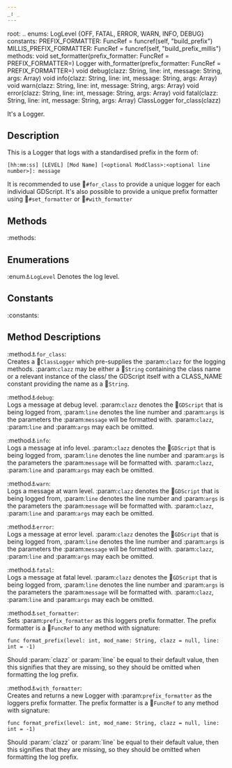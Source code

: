 ```yaml
---
_: _
---
```

root: ..
enums:      LogLevel {OFF, FATAL, ERROR, WARN, INFO, DEBUG}
constants:  PREFIX_FORMATTER: FuncRef = funcref(self, "build_prefix")
            MILLIS_PREFIX_FORMATTER: FuncRef = funcref(self, "build_prefix_millis")
methods:    void set_formatter(prefix_formatter: FuncRef = PREFIX_FORMATTER=)
            Logger with_formatter(prefix_formatter: FuncRef = PREFIX_FORMATTER=)
            void debug(clazz: String, line: int, message: String, args: Array)
            void info(clazz: String, line: int, message: String, args: Array)
            void warn(clazz: String, line: int, message: String, args: Array)
            void error(clazz: String, line: int, message: String, args: Array)
            void fatal(clazz: String, line: int, message: String, args: Array)
            ClassLogger for_class(clazz)

It's a Logger.

## Description
This is a Logger that logs with a standardised prefix in the form of:
```gdscript
[hh:mm:ss] [LEVEL] [Mod Name] [<optional ModClass>:<optional line number>]: message
```
It is recommended to use :link:`#for_class` to provide a unique logger for each individual GDScript.
It's also possible to provide a unique prefix formatter using :link:`#set_formatter` or :link:`#with_formatter`

## Methods

:methods:

## Enumerations

:enum:anchor:`LogLevel`
<span class="indent">
Denotes the log level.
</span>

## Constants

:constants:

## Method Descriptions

:method:anchor:`for_class`: <br>
<span class="indent">
Creates a :link:`ClassLogger` which pre-supplies the :param:`clazz` for the logging methods. :param:`clazz` may be either a :link:`String` containing the class name or a relevant instance of the class/ the GDScript itself with a CLASS_NAME constant providing the name as a :link:`String`.
</span>

:method:anchor:`debug`: <br>
<span class="indent">
Logs a message at debug level. :param:`clazz` denotes the :link:`GDScript` that is being logged from, :param:`line` denotes the line number and :param:`args` is the parameters the :param:`message` will be formatted with. :param:`clazz`, :param:`line` and :param:`args` may each be omitted.
</span>

:method:anchor:`info`: <br>
<span class="indent">
Logs a message at info level. :param:`clazz` denotes the :link:`GDScript` that is being logged from, :param:`line` denotes the line number and :param:`args` is the parameters the :param:`message` will be formatted with. :param:`clazz`, :param:`line` and :param:`args` may each be omitted.
</span>

:method:anchor:`warn`: <br>
<span class="indent">
Logs a message at warn level. :param:`clazz` denotes the :link:`GDScript` that is being logged from, :param:`line` denotes the line number and :param:`args` is the parameters the :param:`message` will be formatted with. :param:`clazz`, :param:`line` and :param:`args` may each be omitted.
</span>

:method:anchor:`error`: <br>
<span class="indent">
Logs a message at error level. :param:`clazz` denotes the :link:`GDScript` that is being logged from, :param:`line` denotes the line number and :param:`args` is the parameters the :param:`message` will be formatted with. :param:`clazz`, :param:`line` and :param:`args` may each be omitted.
</span>

:method:anchor:`fatal`: <br>
<span class="indent">
Logs a message at fatal level. :param:`clazz` denotes the :link:`GDScript` that is being logged from, :param:`line` denotes the line number and :param:`args` is the parameters the :param:`message` will be formatted with. :param:`clazz`, :param:`line` and :param:`args` may each be omitted.
</span>

:method:anchor:`set_formatter`: <br>
<span class="indent">
Sets :param:`prefix_formatter` as this loggers prefix formatter. The prefix formatter is a :link:`FuncRef` to any method with signature:
</span>
```gdscript
func format_prefix(level: int, mod_name: String, clazz = null, line: int = -1)
```
<span class="indent">
Should :param:`clazz` or :param:`line` be equal to their default value, then this signifies that they are missing, so they should be omitted when formatting the log prefix.
</span>

:method:anchor:`with_formatter`: <br>
<span class="indent">
Creates and returns a new Logger with :param:`prefix_formatter` as the loggers prefix formatter. The prefix formatter is a :link:`FuncRef` to any method with signature:
</span>
```gdscript
func format_prefix(level: int, mod_name: String, clazz = null, line: int = -1)
```
<span class="indent">
Should :param:`clazz` or :param:`line` be equal to their default value, then this signifies that they are missing, so they should be omitted when formatting the log prefix.
</span>
